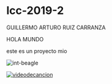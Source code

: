 # lcc-2019-2
GUILLERMO ARTURO RUIZ CARRANZA

HOLA MUNDO

este es un proyecto mio 

![int-beagle](https://user-images.githubusercontent.com/55811878/65915204-d24f1900-e387-11e9-951a-de9b161e79ab.jpg)



[![videodecancion](http://img.youtube.com/vi/FTQbiNvZqaY/0.jpg)](http://www.youtube.com/watch?v=FTQbiNvZqaY "cancion")
